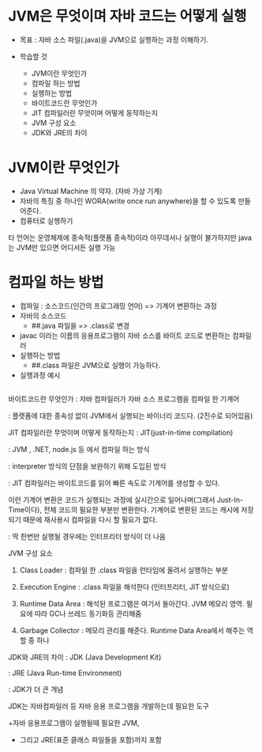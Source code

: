 # JVM은 무엇이며 자바 코드는 어떻게 실행
- 목표
: 자바 소스 파일(.java)을 JVM으로 실행하는 과정 이해하기.

- 학습할 것
  - JVM이란 무엇인가
  - 컴파일 하는 방법
  - 실행하는 방법
  - 바이트코드란 무엇인가
  - JIT 컴파일러란 무엇이며 어떻게 동작하는지
  - JVM 구성 요소
  - JDK와 JRE의 차이
  


# JVM이란 무엇인가
- Java  Virtual Machine 의 약자. (자바 가상 기계)
- 자바의 특징 중 하나인 WORA(write once run anywhere)을 할 수 있도록 만들어준다.
- 컴퓨터로 실행하기

타 언어는 운영체제에 종속적(플랫폼 종속적)이라 아무데서나 실행이 불가하지만 java는 JVM만 있으면 어디서든 실행 가능

 

# 컴파일 하는 방법
- 컴파일
  : 소스코드(인간의 프로그래밍 언어) => 기계어  변환하는 과정
- 자바의 소스코드
  - ##.java 파일을 => .class로 변경
- javac 이라는 이름의 응용프로그램이 자바 소스를 바이트 코드로 변환하는 컴파일러
- 실행하는 방법
  - ##.class 파일은 JVM으로 실행이 가능하다. 
- 실행과정 예시
```
```

 

바이트코드란 무엇인가
: 자바 컴파일러가 자바 소스 프로그램을 컴파일 한 기계어

: 플랫폼에 대한 종속성 없이 JVM에서 실행되는 바이너리 코드다. (2진수로 되어있음)

 

JIT 컴파일러란 무엇이며 어떻게 동작하는지
: JIT(just-in-time compilation)

: JVM , .NET, node.js 등 에서 컴파일 하는 방식

: interpreter 방식의 단점을 보완하기 위해 도입된 방식

: JIT 컴파일러는 바이트코드를 읽어 빠른 속도로 기계어를 생성할 수 있다.

이런 기계어 변환은 코드가 실행되는 과정에 실시간으로 일어나며(그래서 Just-In-Time이다), 전체 코드의 필요한 부분만 변환한다. 기계어로 변환된 코드는 캐시에 저장되기 때문에 재사용시 컴파일을 다시 할 필요가 없다. 

: 딱 한번만 실행될 경우에는 인터프리터 방식이 더 나음

 

JVM 구성 요소
1. Class Loader : 컴파일 한 .class 파일을 런타임에 올려서 실행하는 부분

2. Execution Engine : .class 파일을 해석한다 (인터프리터, JIT 방식으로)

3. Runtime Data Area : 해석된 프로그램은 여기서 돌아간다. JVM 메모리 영역.  필요에 따라 GC나 쓰레드 동기화등 관리해줌

 

4. Garbage Collector : 메모리 관리를 해준다. Runtime Data Area에서 해주는 역할 중 하나

 

JDK와 JRE의 차이
: JDK (Java Development Kit)

: JRE (Java Run-time Environment)

: JDK가 더 큰 개념 

JDK는 자바컴파일러 등 자바 응용 프로그램을 개발하는데 필요한 도구

+자바 응용프로그램이 실행될때 필요한 JVM,

+ 그리고 JRE(표준 클래스 파일들을 포함)까지 포함